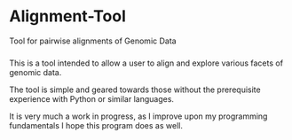 # Alignment-Tool
Tool for pairwise alignments of Genomic Data

###
This is a tool intended to allow a user to align and explore various facets
of genomic data. 


The tool is simple and geared towards those without the prerequisite experience with Python or 
similar languages. 


It is very much a work in progress, as I improve upon my programming fundamentals I hope
this program does as well.
